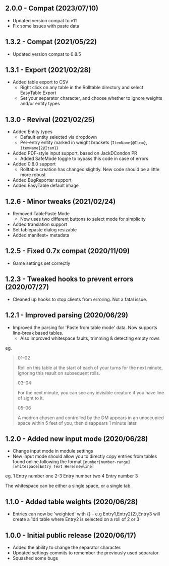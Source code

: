 ## 2.0.0 - Compat (2023/07/10)
* Updated version compat to v11
* Fix some issues with paste data

## 1.3.2 - Compat (2021/05/22)
* Updated version compat to 0.8.5

## 1.3.1 - Export (2021/02/28)

* Added table export to CSV
  * Right click on any table in the Rolltable directory and select EasyTable Export
  * Set your separator character, and choose whether to ignore weights and/or entity types

## 1.3.0 - Revival (2021/02/25)

* Added Entity types
  * Default entity selected via dropdown
  * Per-entry entity marked in weight brackets (`ItemName{@Item}`, `ItemName{2@Item}`)
* Added PDF-style input support, based on JackDCondon PR
  * Added SafeMode toggle to bypass this code in case of errors
* Added 0.8.0 support
  * Rolltable creation has changed slightly. New code should be a little more robust
* Added BugReporter support
* Added EasyTable default image

## 1.2.6 - Minor tweaks (2021/02/24)

* Removed TablePaste Mode
  * Now uses two different buttons to select mode for simplicity
* Added translation support
* Set tablepaste dialog resizable
* Added manifest+ metadata

## 1.2.5 - Fixed 0.7x compat (2020/11/09)

* Game settings set correctly

## 1.2.3 - Tweaked hooks to prevent errors (2020/07/27)

* Cleaned up hooks to stop clients from erroring. Not a fatal issue.

## 1.2.1 - Improved parsing (2020/06/29)

* Improved the parsing for 'Paste from table mode' data. Now supports line-break based tables.
  * Also improved whitespace faults, trimming & detecting empty rows

eg.

> 01–02
> 
> Roll on this table at the start of each of your turns for the next minute, ignoring this result on subsequent rolls.
> 
> 03–04
> 
> For the next minute, you can see any invisible creature if you have line of sight to it.
> 
> 05–06
> 
> A modron chosen and controlled by the DM appears in an unoccupied space within 5 feet of you, then disappears 1 minute later.


## 1.2.0 - Added new input mode (2020/06/28)

* Change input mode in module settings
* New input mode should allow you to directly copy entries from tables found online following the format `[number|number-range][whitespace]Entry Text Here[newline]`

eg.
1    Entry number one
2-3    Entry number two
4    Entry number 3

The whitespace can be either a single space, or a single tab.

## 1.1.0 - Added table weights (2020/06/28)

* Entries can now be 'weighted' with {} - e.g Entry1,Entry2{2},Entry3 will create a 1d4 table where Entry2 is selected on a roll of 2 or 3

## 1.0.0 - Initial public release (2020/06/17)

* Added the ability to change the separator character.
* Updated settings commits to remember the previously used separator
* Squashed some bugs
